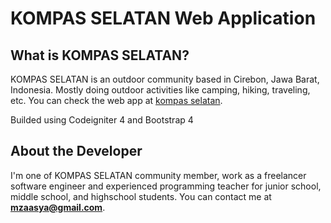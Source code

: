 # KOMPAS SELATAN Web Application

## What is KOMPAS SELATAN?

KOMPAS SELATAN is an outdoor community based in Cirebon, Jawa Barat, Indonesia. Mostly doing outdoor activities like camping, hiking, traveling, etc. You can check the web app at [kompas selatan](http://kompas-selatan.com).

Builded using Codeigniter 4 and Bootstrap 4 

## About the Developer

I'm one of KOMPAS SELATAN community member, work as a freelancer software engineer and experienced programming teacher for junior school, middle school, and highschool students. You can contact me at **mzaasya@gmail.com**.
